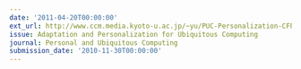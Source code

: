 ```yaml
---
date: '2011-04-20T00:00:00'
ext_url: http://www.ccm.media.kyoto-u.ac.jp/~yu/PUC-Personalization-CFP.pdf
issue: Adaptation and Personalization for Ubiquitous Computing
journal: Personal and Ubiquitous Computing
submission_date: '2010-11-30T00:00:00'
---
```

